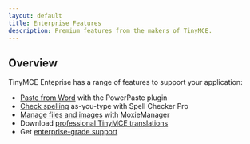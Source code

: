 ```yaml
---
layout: default
title: Enterprise Features
description: Premium features from the makers of TinyMCE.
---
```



## Overview

TinyMCE Enteprise has a range of features to support your application:

* [Paste from Word](paste-from-word) with the PowerPaste plugin
* [Check spelling](check-spelling) as-you-type with Spell Checker Pro
* [Manage files and images](manage-files-and-images) with MoxieManager
* Download [professional TinyMCE translations](pro-translations)
* Get [enterprise-grade support](support)


